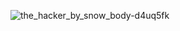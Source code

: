 ![the_hacker_by_snow_body-d4uq5fk](https://user-images.githubusercontent.com/85191414/214136660-79f2361e-16f9-4056-b582-b140d96cf9d9.jpg)
